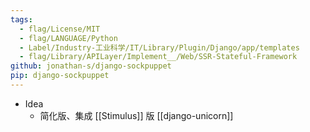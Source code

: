 ```yaml
---
tags:
  - flag/License/MIT
  - flag/LANGUAGE/Python
  - Label/Industry-工业科学/IT/Library/Plugin/Django/app/templates
  - flag/Library/APILayer/Implement__/Web/SSR-Stateful-Framework
github: jonathan-s/django-sockpuppet
pip: django-sockpuppet
---
```


- Idea
    - 简化版、集成 [[Stimulus]] 版 [[django-unicorn]]
